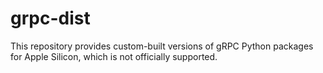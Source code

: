 # grpc-dist

This repository provides custom-built versions of gRPC Python packages for Apple Silicon, which is not officially supported.
